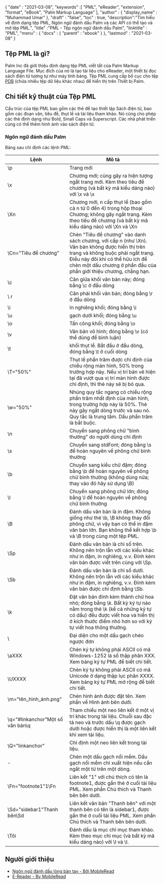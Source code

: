 {
  "date" : "2021-03-08",
  "keywords" :[ "PML", "eReader", "extension", "format", "eBook", "Palm Markup Language" ],
  "author" : {
    "display_name" : "Muhammad Umar"
},
  "draft" : "false",
  "toc" : true,
  "description":"Tìm hiểu về định dạng tệp PML, Ngôn ngữ đánh dấu Palm và các API có thể tạo và mở tệp PML.",
  "title" :"PML - Tệp ngôn ngữ đánh dấu Palm",
  "linktitle" : "PML",
  "menu" : {
    "docs" : {
      "parent" : "ebook"
}
},
  "lastmod" : "2021-03-08"
}

## Tệp PML là gì?

Palm Inc đã giới thiệu định dạng tệp PML viết tắt của Palm Markup Language File. Mục đích của nó là tạo tài liệu cho eReader, một thiết bị đọc sách điện tử tương tự như máy tính bảng. Tệp PML cung cấp bố cục cho tệp [PDB](/vi/programming/pdb/) (chứa nhiều tệp dữ liệu khác nhau) để hiển thị trên Thiết bị Palm.

## Chi tiết kỹ thuật của Tệp PML

Cấu trúc của tệp PML bao gồm các thẻ để tạo thiết lập Sách điện tử, bao gồm các đoạn văn, tiêu đề, thụt lề và tài liệu tham khảo. Nó cũng cho phép các thẻ định dạng như Bold, Small Caps và Superscript. Các nhà phát triển cũng có thể thêm hình ảnh vào sách điện tử.

### Ngôn ngữ đánh dấu Palm
Bảng sau chỉ định các lệnh PML:

|Lệnh|Mô tả|
---|---|
| \p | Trang mới |
| \x | Chương mới; cũng gây ra hiện tượng ngắt trang mới. Kèm theo tiêu đề chương (và bất kỳ mã kiểu dáng nào) với \x và \x |
| \Xn | Chương mới, n cấp thụt lề (bao gồm cả n từ 0 đến 4) trong hộp thoại Chương; không gây ngắt trang. Kèm theo tiêu đề chương (và bất kỳ mã kiểu dáng nào) với \Xn và \Xn |
| \Cn="Tiêu đề chương" | Chèn "Tiêu đề chương" vào danh sách chương, với cấp n (như \Xn). Văn bản không được hiển thị trên trang và không buộc phải ngắt trang. Điều này đôi khi có thể hữu ích để chèn một dấu chương ở phần đầu của phần giới thiệu chương, chẳng hạn. |
| \c | Căn giữa khối văn bản này; đóng bằng \c ở đầu dòng |
| \ r | Căn phải khối văn bản; đóng bằng \r ở đầu dòng |
| \i | In nghiêng khối; đóng bằng \i |
| \u | gạch dưới khối; đóng bằng \u |
| \o | Tấn công khối; đóng bằng \o |
| \v | Văn bản vô hình; đóng bằng \v (có thể dùng để bình luận) |
| \t | khối thụt lề. Bắt đầu ở đầu dòng, đóng bằng \t ở cuối dòng |
| \T="50%" | Thụt lề phần trăm được chỉ định của chiều rộng màn hình, 50% trong trường hợp này. Nếu vị trí bản vẽ hiện tại đã vượt qua vị trí màn hình được chỉ định, thì thẻ này sẽ bị bỏ qua. |
| \w="50%" | Nhúng quy tắc ngang có chiều rộng phần trăm nhất định của màn hình, trong trường hợp này là 50%. Thẻ này gây ngắt dòng trước và sau nó. Quy tắc là trung tâm. Dấu phần trăm là bắt buộc. |
| \n | Chuyển sang phông chữ "bình thường" do người dùng chỉ định |
| \s | Chuyển sang stdFont; đóng bằng \s để hoàn nguyên về phông chữ bình thường |
| \b | Chuyển sang kiểu chữ đậm; đóng bằng \b để hoàn nguyên về phông chữ bình thường (không dùng nữa; thay vào đó hãy sử dụng \B) |
| \l | Chuyển sang phông chữ lớn; đóng bằng \l để hoàn nguyên về phông chữ bình thường |
| \B | Đánh dấu văn bản là in đậm. Không giống như thẻ \b, \B không thay đổi phông chữ, vì vậy bạn có thể in đậm văn bản lớn. Bạn không thể kết hợp \b và \B trong cùng một tệp PML. |
| \Sp | Đánh dấu văn bản là chỉ số trên. Không nên trộn lẫn với các kiểu khác như in đậm, in nghiêng, v.v. Đính kèm văn bản được viết trên cùng với \Sp. |
| \Sb | Đánh dấu văn bản là chỉ số dưới. Không nên trộn lẫn với các kiểu khác như in đậm, in nghiêng, v.v. Đính kèm văn bản được chỉ định bằng \Sb. |
| \k | Đặt văn bản đính kèm thành chữ hoa nhỏ; đóng bằng \k. Bất kỳ ký tự nào nằm trong thẻ \k (kể cả những ký tự có dấu) đều được viết hoa và hiển thị ở kích thước điểm nhỏ hơn so với ký tự viết hoa thông thường. |
| \\ | Đại diện cho một dấu gạch chéo ngược đơn |
| \aXXX | Chèn ký tự không phải ASCII có mã Windows-1252 là số thập phân XXX. Xem bảng ký tự PML để biết chi tiết. |
| \UXXXX | Chèn ký tự không phải ASCII có mã Unicode ở dạng thập lục phân XXXX. Xem bảng ký tự PML mở rộng để biết chi tiết. |
| \m="tên_hình_ảnh.png" | Chèn hình ảnh được đặt tên. Xem phần về Hình ảnh bên dưới. |
| \q="#linkanchor"Một số văn bản\q | Tham chiếu một neo liên kết ở một vị trí khác trong tài liệu. Chuỗi sau đặc tả neo và trước dấu \q được gạch dưới hoặc được hiển thị là một liên kết khi xem tài liệu. |
| \Q="linkanchor" | Chỉ định một neo liên kết trong tài liệu. |
| \- | Chèn một dấu gạch nối mềm. Dấu gạch nối mềm chỉ xuất hiện nếu cần ngắt một từ trên một dòng. |
| \Fn="footnote1"1\Fn | Liên kết "1" với chú thích có tên là footnote1, được gắn thẻ ở cuối tài liệu PML. Xem phần Chú thích và Thanh bên bên dưới. |
| \Sd="sidebar1"Thanh bên\Sd | Liên kết văn bản "Thanh bên" với một thanh bên có tên là sidebar1, được gắn thẻ ở cuối tài liệu PML. Xem phần Chú thích và Thanh bên bên dưới. |
| \Tôi | Đánh dấu là mục chỉ mục tham khảo. Kèm theo mục chỉ mục (và bất kỳ mã kiểu dáng nào) với \I và \I.|
 


## Người giới thiệu

* [Ngôn ngữ đánh dấu lòng bàn tay - Bởi MobileRead](https://wiki.mobileread.com/wiki/EReader)
* [E-Reader - By MobileRead](https://en.wikipedia.org/wiki/E-reader)

